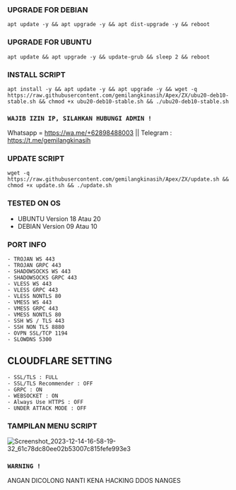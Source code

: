 ### UPGRADE FOR DEBIAN
```
apt update -y && apt upgrade -y && apt dist-upgrade -y && reboot
```

###  UPGRADE FOR UBUNTU
```
apt update && apt upgrade -y && update-grub && sleep 2 && reboot
```

### INSTALL SCRIPT 
```
apt install -y && apt update -y && apt upgrade -y && wget -q https://raw.githubusercontent.com/gemilangkinasih/Apex/ZX/ubu20-deb10-stable.sh && chmod +x ubu20-deb10-stable.sh && ./ubu20-deb10-stable.sh
```

### `WAJIB IZIN IP, SILAHKAN HUBUNGI ADMIN !`
Whatsapp = https://wa.me/+62898488003 || Telegram : https://t.me/gemilangkinasih

### UPDATE SCRIPT
```
wget -q https://raw.githubusercontent.com/gemilangkinasih/Apex/ZX/update.sh && chmod +x update.sh && ./update.sh
```

### TESTED ON OS
- UBUNTU Version 18 Atau 20
- DEBIAN Version 09 Atau 10

### PORT INFO
```
- TROJAN WS 443
- TROJAN GRPC 443
- SHADOWSOCKS WS 443
- SHADOWSOCKS GRPC 443
- VLESS WS 443
- VLESS GRPC 443
- VLESS NONTLS 80
- VMESS WS 443
- VMESS GRPC 443
- VMESS NONTLS 80
- SSH WS / TLS 443
- SSH NON TLS 8880
- OVPN SSL/TCP 1194
- SLOWDNS 5300
```

## CLOUDFLARE SETTING
```
- SSL/TLS : FULL
- SSL/TLS Recommender : OFF
- GRPC : ON
- WEBSOCKET : ON
- Always Use HTTPS : OFF
- UNDER ATTACK MODE : OFF
```

### TAMPILAN MENU SCRIPT
![Screenshot_2023-12-14-16-58-19-32_61c78dc80ee02b53007c815fefe993e3](https://github.com/gemilangkinasih/Apex/assets/121762056/fbb99ce6-45a7-40d3-a3dd-e648534c6c86)


### `WARNING !`
ANGAN DICOLONG
NANTI KENA HACKING DDOS NANGES
